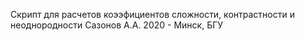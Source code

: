 Скрипт для расчетов коээфициентов сложности, контрастности и неоднородности
Сазонов А.А. 2020 - Минск, БГУ 
